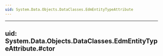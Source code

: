 ```yaml
---
uid: System.Data.Objects.DataClasses.EdmEntityTypeAttribute
---
```


---
uid: System.Data.Objects.DataClasses.EdmEntityTypeAttribute.#ctor
---
